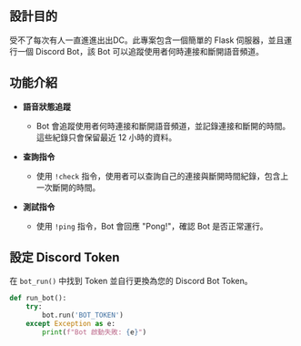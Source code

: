 ## 設計目的

受不了每次有人一直進進出出DC。此專案包含一個簡單的 Flask 伺服器，並且運行一個 Discord Bot，該 Bot 可以追蹤使用者何時連接和斷開語音頻道。

## 功能介紹

- **語音狀態追蹤**
  - Bot 會追蹤使用者何時連接和斷開語音頻道，並記錄連接和斷開的時間。這些紀錄只會保留最近 12 小時的資料。
  
- **查詢指令**
  - 使用 `!check` 指令，使用者可以查詢自己的連接與斷開時間紀錄，包含上一次斷開的時間。
  
- **測試指令**
  - 使用 `!ping` 指令，Bot 會回應 "Pong!"，確認 Bot 是否正常運行。
 
## 設定 Discord Token

在 `bot_run()` 中找到 Token 並自行更換為您的 Discord Bot Token。

```python
def run_bot():
    try:
        bot.run('BOT_TOKEN')
    except Exception as e:
        print(f"Bot 啟動失敗: {e}")

